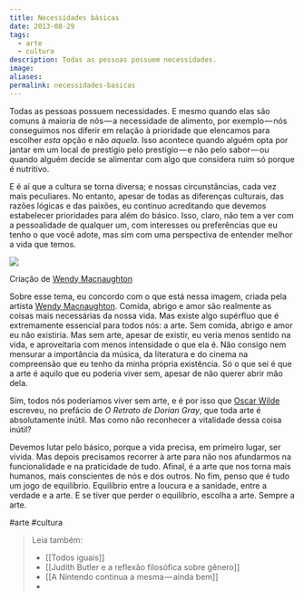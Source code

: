 ```yaml
---
title: Necessidades básicas
date: 2013-08-29
tags:
  - arte
  - cultura
description: Todas as pessoas possuem necessidades.
image: 
aliases:
permalink: necessidades-basicas
---
```

Todas as pessoas possuem necessidades. E mesmo quando elas são comuns à maioria de nós — a necessidade de alimento, por exemplo — nós conseguimos nos diferir em relação à prioridade que elencamos para escolher _esta_ opção e não _aquela_. Isso acontece quando alguém opta por jantar em um local de prestígio pelo prestígio — e não pelo sabor — ou quando alguém decide se alimentar com algo que considera ruim só porque é nutritivo.

E é aí que a cultura se torna diversa; e nossas circunstâncias, cada vez mais peculiares. No entanto, apesar de todas as diferenças culturais, das razões lógicas e das paixões, eu continuo acreditando que devemos estabelecer prioridades para além do básico. Isso, claro, não tem a ver com a pessoalidade de qualquer um, com interesses ou preferências que eu tenho o que você adote, mas sim com uma perspectiva de entender melhor a vida que temos.

<img src="/assets/img/necessidades-básicas-medium.jpeg">

Criação de [Wendy Macnaughton](http://wendymacnaughton.com)

Sobre esse tema, eu concordo com o que está nessa imagem, criada pela artista [Wendy Macnaughton](http://wendymacnaughton.com). Comida, abrigo e amor são realmente as coisas mais necessárias da nossa vida. Mas existe algo supérfluo que é extremamente essencial para todos nós: a arte. Sem comida, abrigo e amor eu não existiria. Mas sem arte, apesar de existir, eu veria menos sentido na vida, e aproveitaria com menos intensidade o que ela é. Não consigo nem mensurar a importância da música, da literatura e do cinema na compreensão que eu tenho da minha própria existência. Só o que sei é que a arte é aquilo que eu poderia viver sem, apesar de não querer abrir mão dela.

Sim, todos nós poderíamos viver sem arte, e é por isso que [Oscar Wilde](https://pt.wikipedia.org/wiki/Oscar_Wilde) escreveu, no prefácio de _O Retrato de Dorian Gray_, que toda arte é absolutamente inútil. Mas como não reconhecer a vitalidade dessa coisa inútil?

Devemos lutar pelo básico, porque a vida precisa, em primeiro lugar, ser vivida. Mas depois precisamos recorrer à arte para não nos afundarmos na funcionalidade e na praticidade de tudo. Afinal, é a arte que nos torna mais humanos, mais conscientes de nós e dos outros. No fim, penso que é tudo um jogo de equilíbrio. Equilíbrio entre a loucura e a sanidade, entre a verdade e a arte. E se tiver que perder o equilíbrio, escolha a arte. Sempre a arte.


#arte #cultura

> Leia também:
> - [[Todos iguais]]
> - [[Judith Butler e a reflexão filosófica sobre gênero]]
> - [[A Nintendo continua a mesma — ainda bem]]
> -
